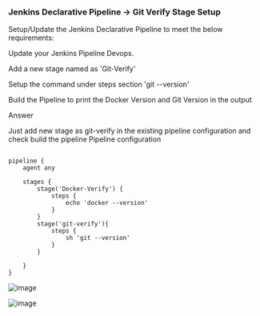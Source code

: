 ### Jenkins Declarative Pipeline -> Git Verify Stage Setup

Setup/Update the Jenkins Declarative Pipeline to meet the below requirements:

Update your Jenkins Pipeline Devops.

Add a new stage named as 'Git-Verify'

Setup the command under steps section 'git --version'

Build the Pipeline to print the Docker Version and Git Version in the output

Answer

Just add new stage as git-verify in the existing pipeline configuration and check build the pipeline
Pipeline configuration

```

pipeline {
    agent any

    stages {
        stage('Docker-Verify') {
            steps {
                echo 'docker --version'
            }
        }
        stage('git-verify'){
            steps {
                sh 'git --version'
            }
        }
        
    }
}

```

![image](https://github.com/user-attachments/assets/4f89d1a3-3682-4c5e-8e6d-aeaaeef6e50e)

![image](https://github.com/user-attachments/assets/41dbf9e5-533b-4d5a-be32-c17fe1b60588)

